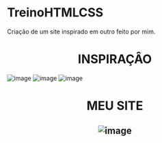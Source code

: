 # TreinoHTMLCSS
Criação de um site inspirado em outro feito por mim.
<h1 align="center"> INSPIRAÇÂO </h1>


![image](https://github.com/LrdxL/TreinoHTMLCSS/assets/81310551/b3345c56-f7f9-451d-8052-9ff8e1636b69)
![image](https://github.com/LrdxL/TreinoHTMLCSS/assets/81310551/223296e4-bfa7-477e-a81c-091a23aedf24)
![image](https://github.com/LrdxL/TreinoHTMLCSS/assets/81310551/9abcc9fd-80f1-4945-8f1c-33e4f35e9588)

<h1 align="center"> MEU SITE  </h1>
<h2 align="center"> 
  
![image](https://github.com/LrdxL/TreinoHTMLCSS/assets/81310551/d2449f61-1743-4b39-a602-92d5fe2ea599)

</h2>
